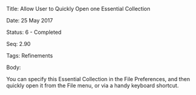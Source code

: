 Title:  Allow User to Quickly Open one Essential Collection

Date:   25 May 2017

Status: 6 - Completed

Seq:    2.90

Tags:   Refinements

Body:   
 
You can specify this Essential Collection in the File Preferences, and then quickly open it from the File menu, or via a handy keyboard shortcut. 

